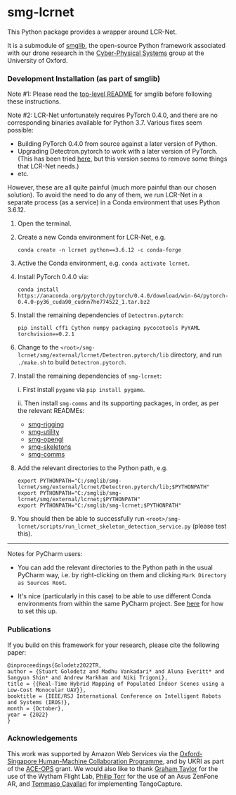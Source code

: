 # smg-lcrnet

This Python package provides a wrapper around LCR-Net.

It is a submodule of [smglib](https://github.com/sgolodetz/smglib), the open-source Python framework associated with our drone research in the [Cyber-Physical Systems](https://www.cs.ox.ac.uk/activities/cyberphysical/) group at the University of Oxford.

### Development Installation (as part of smglib)

Note #1: Please read the [top-level README](https://github.com/sgolodetz/smglib/blob/master/README.md) for smglib before following these instructions.

Note #2: LCR-Net unfortunately requires PyTorch 0.4.0, and there are no corresponding binaries available for Python 3.7. Various fixes seem possible:
- Building PyTorch 0.4.0 from source against a later version of Python.
- Upgrading Detectron.pytorch to work with a later version of PyTorch. (This has been tried [here](https://github.com/adityaarun1/Detectron.pytorch), but this version seems to remove some things that LCR-Net needs.)
- etc.

However, these are all quite painful (much more painful than our chosen solution). To avoid the need to do any of them, we run LCR-Net in a separate process (as a service) in a Conda environment that uses Python 3.6.12.

1. Open the terminal.

2. Create a new Conda environment for LCR-Net, e.g.

   ```
   conda create -n lcrnet python==3.6.12 -c conda-forge
   ```

3. Active the Conda environment, e.g. `conda activate lcrnet`.

4. Install PyTorch 0.4.0 via:

   ```
   conda install https://anaconda.org/pytorch/pytorch/0.4.0/download/win-64/pytorch-0.4.0-py36_cuda90_cudnn7he774522_1.tar.bz2
   ```

5. Install the remaining dependencies of `Detectron.pytorch`:

   ```
   pip install cffi Cython numpy packaging pycocotools PyYAML torchvision==0.2.1
   ```

6. Change to the `<root>/smg-lcrnet/smg/external/lcrnet/Detectron.pytorch/lib` directory, and run `./make.sh` to build `Detectron.pytorch`.

7. Install the remaining dependencies of `smg-lcrnet`:

   i. First install `pygame` via `pip install pygame`.

   ii. Then install `smg-comms` and its supporting packages, in order, as per the relevant READMEs:

   - [smg-rigging](https://github.com/sgolodetz/smg-rigging/blob/master/README.md)
   - [smg-utility](https://github.com/sgolodetz/smg-utility/blob/master/README.md)
   - [smg-opengl](https://github.com/sgolodetz/smg-opengl/blob/master/README.md)
   - [smg-skeletons](https://github.com/sgolodetz/smg-skeletons/blob/master/README.md)
   - [smg-comms](https://github.com/sgolodetz/smg-comms/blob/master/README.md)

8. Add the relevant directories to the Python path, e.g.

   ```
   export PYTHONPATH="C:/smglib/smg-lcrnet/smg/external/lcrnet/Detectron.pytorch/lib;$PYTHONPATH"
   export PYTHONPATH="C:/smglib/smg-lcrnet/smg/external/lcrnet;$PYTHONPATH"
   export PYTHONPATH="C:/smglib/smg-lcrnet;$PYTHONPATH"
   ```

9. You should then be able to successfully run `<root>/smg-lcrnet/scripts/run_lcrnet_skeleton_detection_service.py` (please test this).

---

Notes for PyCharm users:

- You can add the relevant directories to the Python path in the usual PyCharm way, i.e. by right-clicking on them and clicking ``Mark Directory as Sources Root``.

- It's nice (particularly in this case) to be able to use different Conda environments from within the same PyCharm project. See [here](https://stackoverflow.com/questions/37577785/multiple-python-interpreters-used-in-the-same-project/37578051) for how to set this up.

### Publications

If you build on this framework for your research, please cite the following paper:
```
@inproceedings{Golodetz2022TR,
author = {Stuart Golodetz and Madhu Vankadari* and Aluna Everitt* and Sangyun Shin* and Andrew Markham and Niki Trigoni},
title = {{Real-Time Hybrid Mapping of Populated Indoor Scenes using a Low-Cost Monocular UAV}},
booktitle = {IEEE/RSJ International Conference on Intelligent Robots and Systems (IROS)},
month = {October},
year = {2022}
}
```

### Acknowledgements

This work was supported by Amazon Web Services via the [Oxford-Singapore Human-Machine Collaboration Programme](https://www.mpls.ox.ac.uk/innovation-and-business-partnerships/human-machine-collaboration/human-machine-collaboration-programme-oxford-research-pillar), and by UKRI as part of the [ACE-OPS](https://gtr.ukri.org/projects?ref=EP%2FS030832%2F1) grant. We would also like to thank [Graham Taylor](https://www.biology.ox.ac.uk/people/professor-graham-taylor) for the use of the Wytham Flight Lab, [Philip Torr](https://eng.ox.ac.uk/people/philip-torr/) for the use of an Asus ZenFone AR, and [Tommaso Cavallari](https://uk.linkedin.com/in/tcavallari) for implementing TangoCapture.
